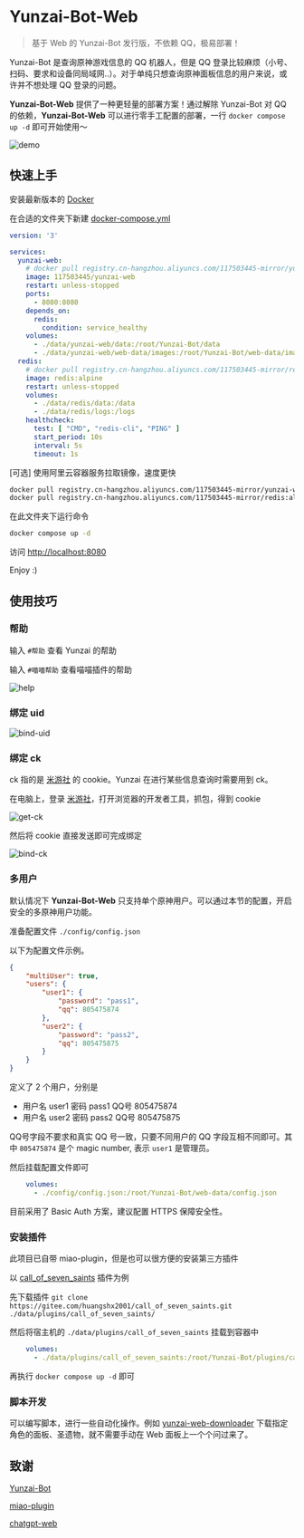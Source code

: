 # Yunzai-Bot-Web

> 基于 Web 的 Yunzai-Bot 发行版，不依赖 QQ，极易部署！

Yunzai-Bot 是查询原神游戏信息的 QQ 机器人，但是 QQ 登录比较麻烦（小号、扫码、要求和设备同局域网..）。对于单纯只想查询原神面板信息的用户来说，或许并不想处理 QQ 登录的问题。

**Yunzai-Bot-Web** 提供了一种更轻量的部署方案！通过解除 Yunzai-Bot 对 QQ 的依赖，**Yunzai-Bot-Web** 可以进行零手工配置的部署，一行 `docker compose up -d` 即可开始使用～

![demo](./assets/demo.png)

## 快速上手

安装最新版本的 [Docker](https://docs.docker.com/engine/install/)

在合适的文件夹下新建 [docker-compose.yml](https://github.com/117503445/yunzai-bot-web/blob/master/docker-compose.yml)

```yaml
version: '3'

services:
  yunzai-web:
    # docker pull registry.cn-hangzhou.aliyuncs.com/117503445-mirror/yunzai-web && docker image tag registry.cn-hangzhou.aliyuncs.com/117503445-mirror/yunzai-web 117503445/yunzai-web
    image: 117503445/yunzai-web
    restart: unless-stopped
    ports:
      - 8080:8080
    depends_on:
      redis:
        condition: service_healthy
    volumes:
      - ./data/yunzai-web/data:/root/Yunzai-Bot/data
      - ./data/yunzai-web/web-data/images:/root/Yunzai-Bot/web-data/images
  redis:
    # docker pull registry.cn-hangzhou.aliyuncs.com/117503445-mirror/redis:alpine && docker image tag registry.cn-hangzhou.aliyuncs.com/117503445-mirror/redis:alpine redis:alpine
    image: redis:alpine
    restart: unless-stopped
    volumes:
      - ./data/redis/data:/data
      - ./data/redis/logs:/logs
    healthcheck:
      test: [ "CMD", "redis-cli", "PING" ]
      start_period: 10s
      interval: 5s
      timeout: 1s
```

[可选] 使用阿里云容器服务拉取镜像，速度更快

```sh
docker pull registry.cn-hangzhou.aliyuncs.com/117503445-mirror/yunzai-web && docker image tag registry.cn-hangzhou.aliyuncs.com/117503445-mirror/yunzai-web 117503445/yunzai-web
docker pull registry.cn-hangzhou.aliyuncs.com/117503445-mirror/redis:alpine && docker image tag registry.cn-hangzhou.aliyuncs.com/117503445-mirror/redis:alpine redis:alpine
```

在此文件夹下运行命令

```sh
docker compose up -d
```

访问 <http://localhost:8080>

Enjoy :)

## 使用技巧

### 帮助

输入 `#帮助` 查看 Yunzai 的帮助

输入 `#喵喵帮助` 查看喵喵插件的帮助

![help](./assets/help.png)

### 绑定 uid

![bind-uid](./assets/bind-uid.png)

### 绑定 ck

ck 指的是 [米游社](https://www.miyoushe.com/ys) 的 cookie。Yunzai 在进行某些信息查询时需要用到 ck。

在电脑上，登录 [米游社](https://www.miyoushe.com/ys)，打开浏览器的开发者工具，抓包，得到 cookie

![get-ck](./assets/get-ck.png)

然后将 cookie 直接发送即可完成绑定

![bind-ck](./assets/bind-ck.png)

### 多用户

默认情况下 **Yunzai-Bot-Web** 只支持单个原神用户。可以通过本节的配置，开启安全的多原神用户功能。

准备配置文件 `./config/config.json`

以下为配置文件示例。

```json
{
    "multiUser": true,
    "users": {
        "user1": {
            "password": "pass1",
            "qq": 805475874
        },
        "user2": {
            "password": "pass2",
            "qq": 805475875
        }
    }
}
```

定义了 2 个用户，分别是

- 用户名 user1 密码 pass1 QQ号 805475874
- 用户名 user2 密码 pass2 QQ号 805475875

QQ号字段不要求和真实 QQ 号一致，只要不同用户的 QQ 字段互相不同即可。其中 `805475874` 是个 magic number, 表示 `user1` 是管理员。

然后挂载配置文件即可

```yaml
    volumes:
      - ./config/config.json:/root/Yunzai-Bot/web-data/config.json
```

目前采用了 Basic Auth 方案，建议配置 HTTPS 保障安全性。

### 安装插件

此项目已自带 miao-plugin，但是也可以很方便的安装第三方插件

以 [call_of_seven_saints](https://gitee.com/huangshx2001/call_of_seven_saints) 插件为例

先下载插件 `git clone https://gitee.com/huangshx2001/call_of_seven_saints.git ./data/plugins/call_of_seven_saints/`

然后将宿主机的 `./data/plugins/call_of_seven_saints` 挂载到容器中

```yaml
    volumes:
      - ./data/plugins/call_of_seven_saints:/root/Yunzai-Bot/plugins/call_of_seven_saints
```

再执行 `docker compose up -d` 即可

### 脚本开发

可以编写脚本，进行一些自动化操作。例如 [yunzai-web-downloader](./script/yunzai-web-downloader/) 下载指定角色的面板、圣遗物，就不需要手动在 Web 面板上一个个问过来了。

## 致谢

[Yunzai-Bot](https://gitee.com/Le-niao/Yunzai-Bot.git)

[miao-plugin](https://github.com/yoimiya-kokomi/miao-plugin.git)

[chatgpt-web](https://github.com/Chanzhaoyu/chatgpt-web)
